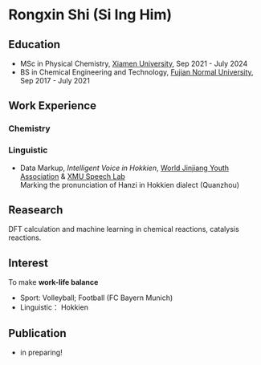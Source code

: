 # Rongxin Shi (Si Ing Him)

## Education
- MSc in Physical Chemistry, [Xiamen University](https://en.xmu.edu.cn/main.htm), Sep 2021 - July 2024  
- BS in Chemical Engineering and Technology, [Fujian Normal University](https://www.fjnu.edu.cn/english/main.htm), Sep 2017 - July 2021

## Work Experience
### Chemistry

### Linguistic
- Data Markup, *Intelligent Voice in Hokkien*, [World Jinjiang Youth Association](http://www.wjjya.com/web/pc.html) & [XMU Speech Lab](https://speech.xmu.edu.cn/main.htm)  
  Marking the pronunciation of Hanzi in Hokkien dialect (Quanzhou) 

## Reasearch 
DFT calculation and machine learning in chemical reactions, catalysis reactions.

## Interest
To make **work-life balance**  
- Sport: Volleyball; Football (FC Bayern Munich)
- Linguistic： Hokkien

## Publication
- in preparing!

